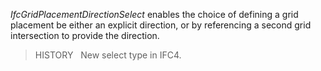 _IfcGridPlacementDirectionSelect_ enables the choice of defining a grid placement be either an explicit direction, or by referencing a second grid intersection to provide the direction.

> HISTORY&nbsp;  New select type in IFC4.